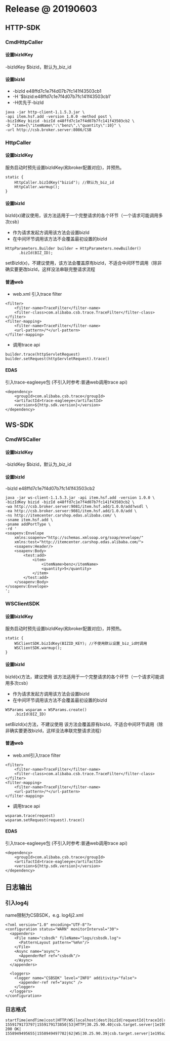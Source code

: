 # Release @ 20190603

## HTTP-SDK
### CmdHttpCaller
#### 设置bizIdKey
-bizIdKey $bizid，默认为_biz_id

#### 设置bizId
* -bizId e48ffd7c1e7f4d07b7fc141f43503cb1
* -H '$bizid:e48ffd7c1e7f4d07b7fc141f43503cb1'
* -H优先于-bizId
```
java -jar http-client-1.1.5.3.jar \
-api item.hsf.add -version 1.0.0 -method post \
-bizIdKey bizid -bizId e48ffd7c1e7f4d07b7fc141f43503cb2 \
-D "item={\"itemName\":\"benz\",\"quantity\":10}" \
-url http://csb.broker.server:8086/CSB
```

### HttpCaller
#### 设置bizIdKey
服务启动时预先设置bizIdKey(和broker配置对应)，并预热。
```
static {
    HttpCaller.bizIdKey("bizid"); //默认为_biz_id
    HttpCaller.warmup();
}
```
#### 设置bizId
bizId(x)建议使用，该方法适用于一个完整请求的各个环节（一个请求可能调用多次csb）
* 作为请求发起方调用该方法会设置bizId
* 在中间环节调用该方法不会覆盖最初设置的bizId
```
HttpParameters.Builder builder = HttpParameters.newBuilder()
      .bizId(BIZ_ID);
```
setBizId(x)，不建议使用，该方法会覆盖原有bizId，不适合中间环节调用（除非确实要更改bizId，这样没法串联完整请求流程

#### 普通web
* web.xml 引入trace filter
```
<filter>
    <filter-name>TraceFilter</filter-name>
    <filter-class>com.alibaba.csb.trace.TraceFilter</filter-class>
</filter>
<filter-mapping>
    <filter-name>TraceFilter</filter-name>
    <url-pattern>/*</url-pattern>
</filter-mapping>
```
* 调用trace api
```
builder.trace(httpServletRequest)
builder.setRequest(httpServletRequest).trace()
```
#### EDAS
引入trace-eagleeye包 (不引入时参考:普通web调用trace api)
```
<dependency>
    <groupId>com.alibaba.csb.trace</groupId>
    <artifactId>trace-eagleeye</artifactId>
    <version>${http.sdk.version}</version>
</dependency>
```

## WS-SDK
### CmdWSCaller
#### 设置bizIdKey
-bizIdKey $bizid，默认为_biz_id
#### 设置bizId
-bizId e48ffd7c1e7f4d07b7fc141f43503cb2
```
java -jar ws-client-1.1.5.3.jar -api item.hsf.add -version 1.0.0 \
-bizIdKey bizid -bizId e48ffd7c1e7f4d07b7fc141f43503cb2 \
-wa http://csb.broker.server:9081/item.hsf.add/1.0.0/add?wsdl \
-ea http://csb.broker.server:9081/item.hsf.add/1.0.0/add \
-ns http://itemcenter.carshop.edas.alibaba.com/ \
-sname item.hsf.add \
-pname addPortType \
-rd '
<soapenv:Envelope
    xmlns:soapenv="http://schemas.xmlsoap.org/soap/envelope/"
    xmlns:test="http://itemcenter.carshop.edas.alibaba.com/">
    <soapenv:Header/>
    <soapenv:Body>
        <test:add>
            <item>
                <itemName>benz</itemName>
                <quantity>5</quantity>
            </item>
        </test:add>
    </soapenv:Body>
</soapenv:Envelope>
';
```
### WSClientSDK
#### 设置bizIdKey
服务启动时预先设置bizIdKey(和broker配置对应)，并预热。
```
static {
    WSClientSDK.bizIdKey(BIZID_KEY); //不使用默认设置_biz_id时调用
    WSClientSDK.warmup();
}
```
#### 设置bizId
bizId(x)方法，建议使用
     该方法适用于一个完整请求的各个环节（一个请求可能调用多次csb）

* 作为请求发起方调用该方法会设置bizId
* 在中间环节调用该方法不会覆盖最初设置的bizId
```
WSParams wsparam = WSParams.create()
    .bizId(BIZ_ID)
```
setBizId(x)方法，不建议使用
    该方法会覆盖原有bizId，不适合中间环节调用（除非确实要更改bizId，这样没法串联完整请求流程）

#### 普通web
* web.xml引入trace filter
```
<filter>
    <filter-name>TraceFilter</filter-name>
    <filter-class>com.alibaba.csb.trace.TraceFilter</filter-class>
</filter>
<filter-mapping>
    <filter-name>TraceFilter</filter-name>
    <url-pattern>/*</url-pattern>
</filter-mapping>
```

* 调用trace api
```
wsparam.trace(request)
wsparam.setRequest(request).trace()
```
#### EDAS
引入trace-eagleeye包 (不引入时参考:普通web调用trace api)
```
<dependency>
    <groupId>com.alibaba.csb.trace</groupId>
    <artifactId>trace-eagleeye</artifactId>
    <version>${http.sdk.version}</version>
</dependency>
```

## 日志输出
### 引入log4j
name限制为CSBSDK，e.g. log4j2.xml
```
<?xml version="1.0" encoding="UTF-8"?>
<configuration status="WARN" monitorInterval="30">
  <appenders>
    <File name="csbsdk" fileName="logs/csbsdk.log">
      <PatternLayout pattern="%m%n"/>
    </File>
    <Async name="async">
      <AppenderRef ref="csbsdk"/>
    </Async>
  </appenders>

  <loggers>
    <logger name="CSBSDK" level="INFO" additivity="false">
      <appender-ref ref="async" />
    </logger>
  </loggers>
</configuration>
```
### 日志格式
```
startTime|endTime|cost|HTTP/WS|localhost|dest|bizId|requestId|traceId|rpcId|api|version|ak|sk|method|ur|httpcode|httpreturn|msg
1559179173797|1559179173850|53|HTTP|30.25.90.40|csb.target.server|1e195a2815591791594031001d6512|1e195a2815591791737961004d6512|1e195a2815591791737961005d6512|0|item.hsf.remove|1.0.0|||GET|http://csb.target.server:8086/CSB|200|HTTP/1.1 200 OK|
1558949495655|1558949497782|62|WS|30.25.90.39|csb.target.server|1e195a2715589494944221001d5b76|1e195a2715589494954281002d5b76|1e195a2715589494969271003d5b76|0|item.dubbo.add|1.0.0|||add|http://csb.target.server:9081/item.dubbo.add/1.0.0/add|200||
```